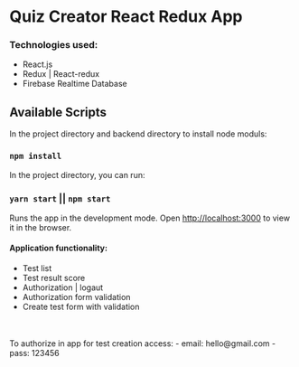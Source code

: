 # Quiz Creator React Redux App

### Technologies used:
* React.js
* Redux | React-redux
* Firebase Realtime Database

## Available Scripts

In the project directory and backend directory to install node moduls:
### `npm install`

In the project directory, you can run:
### `yarn start` || `npm start`

Runs the app in the development mode.
Open [http://localhost:3000](http://localhost:3000) to view it in the browser.


#### Application functionality:
  - Test list
  - Test result score
  - Authorization | logaut
  - Authorization form validation
  - Create test form with validation

<br/>
<br/>
To authorize in app for test creation access:
  - email: hello@gmail.com
  - pass: 123456

